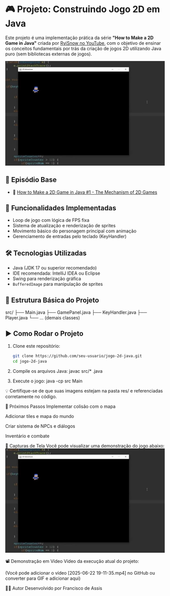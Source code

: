 # 🎮 Projeto: Construindo Jogo 2D em Java

Este projeto é uma implementação prática da série **"How to Make a 2D Game in Java"** criada por [RyiSnow no YouTube](https://www.youtube.com/@RyiSnow), com o objetivo de ensinar os conceitos fundamentais por trás da criação de jogos 2D utilizando Java puro (sem bibliotecas externas de jogos).

![Screenshot do jogo](docs/jogo2D.jpeg)

## 📌 Episódio Base

- 🎥 [How to Make a 2D Game in Java #1 - The Mechanism of 2D Games](https://www.youtube.com/watch?v=om59cwR7psI&list=PL_QPQmz5C6WUF-pOQDsbsKbaBZqXj4qSq&index=1)

## 🚀 Funcionalidades Implementadas

- Loop de jogo com lógica de FPS fixa
- Sistema de atualização e renderização de sprites
- Movimento básico do personagem principal com animação
- Gerenciamento de entradas pelo teclado (KeyHandler)

## 🛠️ Tecnologias Utilizadas

- Java (JDK 17 ou superior recomendado)
- IDE recomendada: IntelliJ IDEA ou Eclipse
- Swing para renderização gráfica
- `BufferedImage` para manipulação de sprites

## 📂 Estrutura Básica do Projeto
src/
├── Main.java
├── GamePanel.java
├── KeyHandler.java
├── Player.java
└── ... (demais classes)


## ▶️ Como Rodar o Projeto

1. Clone este repositório:
   ```bash
   git clone https://github.com/seu-usuario/jogo-2d-java.git
   cd jogo-2d-java

2. Compile os arquivos Java:
javac src/* .java

3. Execute o jogo:
java -cp src Main

💡 Certifique-se de que suas imagens estejam na pasta res/ e referenciadas corretamente no código.

🎯 Próximos Passos
Implementar colisão com o mapa

Adicionar tiles e mapa do mundo

Criar sistema de NPCs e diálogos

Inventário e combate

📸 Capturas de Tela
Você pode visualizar uma demonstração do jogo abaixo:
![Screenshot do jogo](docs/jogo2D.jpeg)


📽️ Demonstração em Vídeo
Vídeo da execução atual do projeto:

(Você pode adicionar o vídeo [2025-06-22 19-11-35.mp4] no GitHub ou converter para GIF e adicionar aqui)

🧑‍💻 Autor
Desenvolvido por Francisco de Assis


